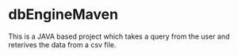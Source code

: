 # dbEngineMaven
This is a JAVA based project which takes a query from the user and reterives the data from a csv file. 
